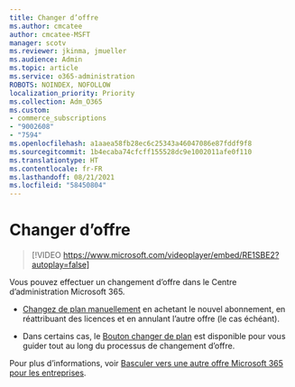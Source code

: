 ```yaml
---
title: Changer d’offre
ms.author: cmcatee
author: cmcatee-MSFT
manager: scotv
ms.reviewer: jkinma, jmueller
ms.audience: Admin
ms.topic: article
ms.service: o365-administration
ROBOTS: NOINDEX, NOFOLLOW
localization_priority: Priority
ms.collection: Adm_O365
ms.custom:
- commerce_subscriptions
- "9002608"
- "7594"
ms.openlocfilehash: a1aaea58fb28ec6c25343a46047086e87fddf9f8
ms.sourcegitcommit: 1b4ecaba74cfcff155528dc9e1002011afe0f110
ms.translationtype: HT
ms.contentlocale: fr-FR
ms.lasthandoff: 08/21/2021
ms.locfileid: "58450804"
---
```

# <a name="switch-to-a-different-plan"></a>Changer d’offre

> [!VIDEO https://www.microsoft.com/videoplayer/embed/RE1SBE2?autoplay=false]

Vous pouvez effectuer un changement d’offre dans le Centre d’administration Microsoft 365.

- [Changez de plan manuellement](https://docs.microsoft.com/microsoft-365/commerce/subscriptions/switch-plans-manually) en achetant le nouvel abonnement, en réattribuant des licences et en annulant l’autre offre (le cas échéant).

- Dans certains cas, le [Bouton changer de plan](https://docs.microsoft.com/microsoft-365/commerce/subscriptions/switch-to-a-different-plan#use-the-switch-plans-button) est disponible pour vous guider tout au long du processus de changement d’offre.

Pour plus d’informations, voir [Basculer vers une autre offre Microsoft 365 pour les entreprises](https://docs.microsoft.com/microsoft-365/commerce/subscriptions/switch-to-a-different-plan).
